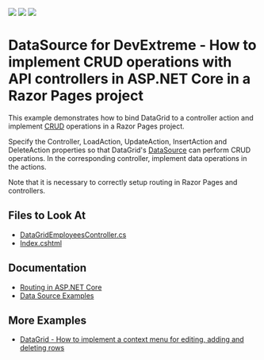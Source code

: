 <!-- default badges list -->
![](https://img.shields.io/endpoint?url=https://codecentral.devexpress.com/api/v1/VersionRange/230291165/19.2.5%2B)
[![](https://img.shields.io/badge/Open_in_DevExpress_Support_Center-FF7200?style=flat-square&logo=DevExpress&logoColor=white)](https://supportcenter.devexpress.com/ticket/details/T848441)
[![](https://img.shields.io/badge/📖_How_to_use_DevExpress_Examples-e9f6fc?style=flat-square)](https://docs.devexpress.com/GeneralInformation/403183)
<!-- default badges end -->

# DataSource for DevExtreme - How to implement CRUD operations with API controllers in ASP.NET Core in a Razor Pages project

This example demonstrates how to bind DataGrid to a controller action and implement [CRUD](https://en.wikipedia.org/wiki/Create,_read,_update_and_delete) operations in a Razor Pages project.

Specify the Controller, LoadAction, UpdateAction, InsertAction and DeleteAction properties so that DataGrid's [DataSource](https://js.devexpress.com/DevExtreme/ApiReference/Data_Layer/DataSource/) can perform CRUD operations. In the corresponding controller, implement data operations in the actions.

Note that it is necessary to correctly setup routing in Razor Pages and controllers.

<!-- default file list -->
## Files to Look At

- [DataGridEmployeesController.cs](./CS/CS/Controllers/DataGridEmployeesController.cs)
- [Index.cshtml](./CS/CS/Pages/Index.cshtml)

<!-- default file list end -->

## Documentation

- [Routing in ASP.NET Core](https://docs.microsoft.com/en-us/aspnet/core/fundamentals/routing?view=aspnetcore-3.1)
- [Data Source Examples](https://js.devexpress.com/DevExtreme/Guide/Data_Binding/Data_Source_Examples/#Custom_Sources)

## More Examples

- [DataGrid - How to implement a context menu for editing, adding and deleting rows](https://github.com/DevExpress-Examples/datagrid-how-to-utilize-crud-operations-using-the-context-menu-t123309)